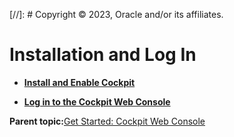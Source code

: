 [//]: # Copyright © 2023, Oracle and/or its affiliates.

# Installation and Log In

-   **[Install and Enable Cockpit](../topics/cockpit-install_install_the_cockpit_package.md)**  

-   **[Log in to the Cockpit Web Console](../topics/cockpit-install_logging_into_cockpit.md)**  


**Parent topic:**[Get Started: Cockpit Web Console](../topics/cockpit-install.md)

